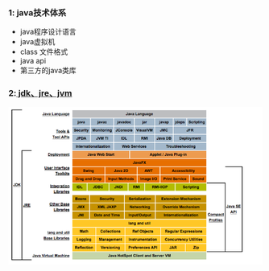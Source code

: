 ### 1: java技术体系

- java程序设计语言
- java虚拟机
- class 文件格式
- java api
- 第三方的java类库



### 2:[ jdk、jre、jvm](https://docs.oracle.com/javase/8/docs/)

![jvm](jvm.png)

